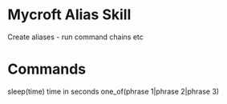 # Mycroft Alias Skill
Create aliases - run command chains etc

# Commands
sleep(time) time in seconds
one_of(phrase 1|phrase 2|phrase 3)

